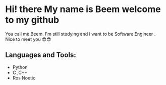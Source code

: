 # Hi! there My name is Beem welcome to my github
 You call me Beem.
 I'm still studying and i want to be Software Engineer . 
 Nice to meet you 😎😎

## Languages and Tools:
- Python 
- C ,C++
- Ros Noetic
